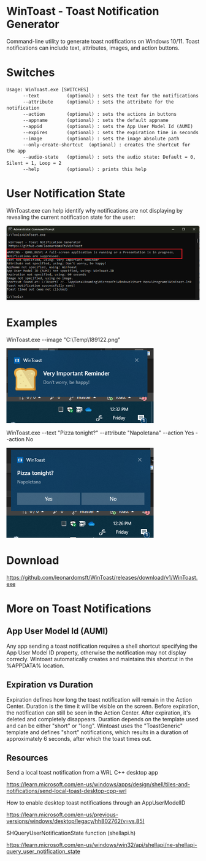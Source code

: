 # WinToast - Toast Notification Generator

Command-line utility to generate toast notifications on Windows 10/11. Toast notifications can include text, attributes, images, and action buttons.

# Switches
```
Usage: WinToast.exe [SWITCHES]
      --text          (optional) : sets the text for the notifications
      --attribute     (optional) : sets the attribute for the notification
      --action        (optional) : sets the actions in buttons
      --appname       (optional) : sets the default appname
      --appid         (optional) : sets the App User Model Id (AUMI)
      --expires       (optional) : sets the expiration time in seconds
      --image         (optional) : sets the image absolute path
      --only-create-shortcut  (optional) : creates the shortcut for the app
      --audio-state   (optional) : sets the audio state: Default = 0, Silent = 1, Loop = 2
      --help          (optional) : prints this help
```

# User Notification State

WinToast.exe can help identify why notifications are not displaying by revealing the current notification state for the user:

![Alt text](screenshots/busy.png)

# Examples

WinToast.exe --image "C:\Temp\189122.png"

![Alt text](screenshots/image3.png)

WinToast.exe --text "Pizza tonight?" --attribute "Napoletana" --action Yes --action No

![Alt text](screenshots/image1.png)


# Download

https://github.com/leonardomsft/WinToast/releases/download/v1/WinToast.exe

# More on Toast Notifications

## App User Model Id (AUMI)
Any app sending a toast notification requires a shell shortcut specifying the App User Model ID property, otherwise the notification may not display correcly. Wintoast automatically creates and maintains this shortcut in the %APPDATA% location.
  
## Expiration vs Duration
Expiration defines how long the toast notification will remain in the Action Center. Duration is the time it will be visible on the screen.
Before expiration, the notification can still be seen in the Action Center. After expiration, it's deleted and completely disappears.
Duration depends on the template used and can be either "short" or "long". Wintoast uses the "ToastGeneric" template and defines "short" notifications, which results in a duration of approximately 6 seconds, after which the toast times out.

## Resources

Send a local toast notification from a WRL C++ desktop app

  https://learn.microsoft.com/en-us/windows/apps/design/shell/tiles-and-notifications/send-local-toast-desktop-cpp-wrl


How to enable desktop toast notifications through an AppUserModelID

https://learn.microsoft.com/en-us/previous-versions/windows/desktop/legacy/hh802762(v=vs.85)


SHQueryUserNotificationState function (shellapi.h)

https://learn.microsoft.com/en-us/windows/win32/api/shellapi/ne-shellapi-query_user_notification_state

